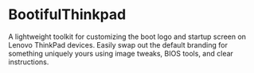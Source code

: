 # BootifulThinkpad
A lightweight toolkit for customizing the boot logo and startup screen on Lenovo ThinkPad devices. Easily swap out the default branding for something uniquely yours using image tweaks, BIOS tools, and clear instructions.
